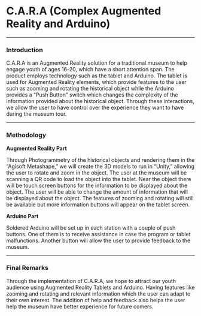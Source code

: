 # C.A.R.A (Complex Augmented Reality and Arduino)

---

### Introduction
C.A.R.A is an Augmented Reality solution for a traditional museum to help engage youth of ages 16-20, which have a short attention span. The product employs technology such as the tablet and Arduino. The tablet is used for Augmented Reality elements, which provide features to the user such as zooming and rotating the historical object while the Arduino provides a “Push Button” switch which changes the complexity of the information provided about the historical object. Through these interactions, we allow the user to have control over the experience they want to have during the museum tour. 

---

### Methodology
**Augmented Reality Part**

Through Photogrammetry of the historical objects and rendering them in the “Agisoft Metashape,” we will create the 3D models to run in “Unity,” allowing the user to rotate and zoom in the object. The user at the museum will be scanning a QR code to load the object into the tablet. Near the object there will be touch screen buttons for the information to be displayed about the object. 
The user will be able to change the amount of information that will be displayed about the object. The features of zooming and rotating will still be available but more information buttons will appear on the tablet screen. 

**Arduino Part**

Soldered Arduino will be set up in each station with a couple of push buttons. One of them is to receive assistance in case the program or tablet malfunctions. Another button will allow the user to provide feedback to the museum. 

--- 

### Final Remarks
Through the implementation of C.A.R.A, we hope to attract our youth audience using Augmented Reality Tablets and Arduino. Having features like zooming and rotating and relevant information which the user can adapt to their own interest. The addition of help and feedback also helps the user help the museum have better experience for future comers. 
